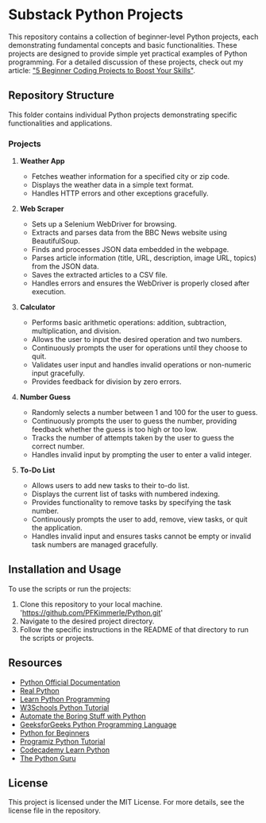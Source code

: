 # Substack Python Projects
This repository contains a collection of beginner-level Python projects, each demonstrating fundamental concepts and basic functionalities. These projects are designed to provide simple yet practical examples of Python programming. For a detailed discussion of these projects, check out my article: ["5 Beginner Coding Projects to Boost Your Skills"](https://pfkimmerle.substack.com/p/5-beginner-coding-projects-to-boost). 


## Repository Structure
This folder contains individual Python projects demonstrating specific functionalities and applications.

### Projects

1. **Weather App**
   - Fetches weather information for a specified city or zip code.
   - Displays the weather data in a simple text format.
   - Handles HTTP errors and other exceptions gracefully.

2. **Web Scraper**
   - Sets up a Selenium WebDriver for browsing.
   - Extracts and parses data from the BBC News website using BeautifulSoup.
   - Finds and processes JSON data embedded in the webpage.
   - Parses article information (title, URL, description, image URL, topics) from the JSON data.
   - Saves the extracted articles to a CSV file.
   - Handles errors and ensures the WebDriver is properly closed after execution.

3. **Calculator**
   - Performs basic arithmetic operations: addition, subtraction, multiplication, and division.
   - Allows the user to input the desired operation and two numbers.
   - Continuously prompts the user for operations until they choose to quit.
   - Validates user input and handles invalid operations or non-numeric input gracefully.
   - Provides feedback for division by zero errors.

4. **Number Guess**
   - Randomly selects a number between 1 and 100 for the user to guess.
   - Continuously prompts the user to guess the number, providing feedback whether the guess is too high or too low.
   - Tracks the number of attempts taken by the user to guess the correct number.
   - Handles invalid input by prompting the user to enter a valid integer.

5. **To-Do List**
   - Allows users to add new tasks to their to-do list.
   - Displays the current list of tasks with numbered indexing.
   - Provides functionality to remove tasks by specifying the task number.
   - Continuously prompts the user to add, remove, view tasks, or quit the application.
   - Handles invalid input and ensures tasks cannot be empty or invalid task numbers are managed gracefully.


## Installation and Usage
To use the scripts or run the projects: 
1. Clone this repository to your local machine. 'https://github.com/PFKimmerle/Python.git'
2. Navigate to the desired project directory.
3. Follow the specific instructions in the README of that directory to run the scripts or projects.


## Resources
- [Python Official Documentation](https://docs.python.org/3/)
- [Real Python](https://realpython.com/)
- [Learn Python Programming](https://www.learnpython.org/)
- [W3Schools Python Tutorial](https://www.w3schools.com/python/)
- [Automate the Boring Stuff with Python](https://automatetheboringstuff.com/)
- [GeeksforGeeks Python Programming Language](https://www.geeksforgeeks.org/python-programming-language/)
- [Python for Beginners](https://www.pythonforbeginners.com/)
- [Programiz Python Tutorial](https://www.programiz.com/python-programming)
- [Codecademy Learn Python](https://www.codecademy.com/learn/learn-python-3)
- [The Python Guru](http://thepythonguru.com/)


## License
This project is licensed under the MIT License. For more details, see the license file in the repository.
